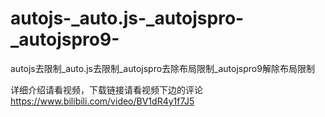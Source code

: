 # autojs-_auto.js-_autojspro-_autojspro9-
autojs去限制_auto.js去限制_autojspro去除布局限制_autojspro9解除布局限制



详细介绍请看视频，下载链接请看视频下边的评论
https://www.bilibili.com/video/BV1dR4y1f7J5
